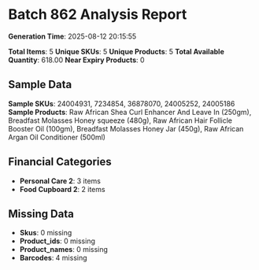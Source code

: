 # Batch 862 Analysis Report

**Generation Time**: 2025-08-12 20:15:55

**Total Items**: 5
**Unique SKUs**: 5
**Unique Products**: 5
**Total Available Quantity**: 618.00
**Near Expiry Products**: 0

## Sample Data
**Sample SKUs**: 24004931, 7234854, 36878070, 24005252, 24005186
**Sample Products**: Raw African Shea Curl Enhancer And Leave In (250gm), Breadfast Molasses Honey squeeze (480g), Raw African Hair Follicle Booster Oil (100gm), Breadfast Molasses Honey Jar (450g), Raw African Argan Oil Conditioner (500ml)

## Financial Categories
- **Personal Care 2**: 3 items
- **Food Cupboard 2**: 2 items

## Missing Data
- **Skus**: 0 missing
- **Product_ids**: 0 missing
- **Product_names**: 0 missing
- **Barcodes**: 4 missing

